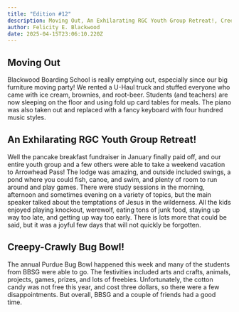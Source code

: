 ```yaml
---
title: "Edition #12"
description: Moving Out, An Exhilarating RGC Youth Group Retreat!, Creepy-Crawly Bug Bowl!
author: Felicity E. Blackwood
date: 2025-04-15T23:06:10.220Z
---
```

## Moving Out

Blackwood Boarding School is really emptying out, especially since our big furniture moving party! We rented a U-Haul truck and stuffed everyone who came with ice cream, brownies, and root-beer. Students (and teachers) are now sleeping on the floor and using fold up card tables for meals. The piano was also taken out and replaced with a fancy keyboard with four hundred music styles. 



## An Exhilarating RGC Youth Group Retreat!

Well the pancake breakfast fundraiser in January finally paid off, and our entire youth group and a few others were able to take a weekend vacation to Arrowhead Pass! The lodge was amazing, and outside included swings, a pond where you could fish, canoe, and swim, and plenty of room to run around and play games. There were study sessions in the morning, afternoon and sometimes evening on a variety of topics, but the main speaker talked about the temptations of Jesus in the wilderness. All the kids enjoyed playing knockout, werewolf, eating tons of junk food, staying up way too late, and getting up way too early. There is lots more that could be said, but it was a joyful few days that will not quickly be forgotten.

## Creepy-Crawly Bug Bowl!
The annual Purdue Bug Bowl happened this week and many of the students from BBSG were able to go. The festivities included arts and crafts, animals, projects, games, prizes, and lots of freebies. Unfortunately, the cotton candy was not free this year, and cost three dollars, so there were a few disappointments. But overall, BBSG and a couple of friends had a good time.